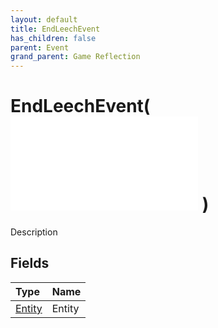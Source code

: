 ```yaml
---
layout: default
title: EndLeechEvent
has_children: false
parent: Event
grand_parent: Game Reflection
---
```

# EndLeechEvent( ![ EntityEventBase ](/game-reflection/events/entity_event_base.md) )
Description 

## Fields
| Type | Name |
|:-------------|:--------------|
| [Entity](/game-reflection/classes/entity.md) | Entity |
